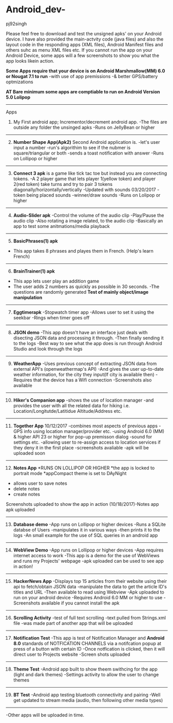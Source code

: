 # Android_dev-
pj92singh 

Please feel free to download and test the unsigned apks' on your Android device.
I have also provided the main-actvity code (java files) and also the layout code
in the responding apps (XML files), Android Manifest files and others
suhc as menu XML files etc.
If you cannot run the app on your Android Device, some apps will a few screenshots
to show you what the app looks likein action.

**Some Apps require that your device is on Android Marshmallow(MM) 6.0 or Nougat 7.1 to run** 
-with use of app premissions 
-& better GPS/battery optmizations 

**AT Bare minimum some apps are comptiable to run on Android Version 5.0 Lolipop**

--------------------------------------------
Apps 

1) My First android app; Incrementor/decrement android app.
 -The files are outside any folder the unsinged apks
 -Runs on JellyBean or higher

--------------------------------------------

2) **Number Shape App(Apk2)** Second Android application is. 
    -let's user input a number
    -run's algorithim to see if the nubmer is square/triangular or both
    -sends a toast notification with answer
    -Runs on Lollipop or higher
    
--------------------------------------------

3) **Connect 3 apk**
     is a game like tick tac toe but instead you are connecting tokens.
    -A 2 player game that lets player 1(yellow token) and player 2(red token) 
    take turns and try to pair 3 tokens diagonally/horizontally/vertically 
    -Updated with sounds 03/20/2017 
    -token being placed sounds 
    -winner/draw sounds 
    -Runs on Lolipop or higher

--------------------------------------------

4) **Audio-Slider apk** 
 -Control the volume of the audio clip
  -Play/Pause the audio clip
  -Also rotating a image related, to the
  audio clip
  -Basically an app to test some anitmations/media playback 

--------------------------------------------
    
5) **BasicPhrases(1) apk**
- This app takes 8 phrases and playes them
 in French. (Help's learn French)
 
 --------------------------------------------

6) **BrainTrainer(1) apk**
- This app lets user play an addition game
- The user adds 2 numbers as quickly as possible
in 30 seconds. 
-The questions are randomly generated 
 **Test of mainly object/image manipulation** 
 --------------------------------------------
 
7) **Eggtimerapk**
-Stopwatch timer app
-Allows user to set it using the seekbar
-Rings when timer goes off

 --------------------------------------------
 
 8) **JSON demo**
-This app doesn't have an interface just deals with 
disecting JSON data and processing it through.
-Then finally sending it to the logs
-Best way to see what the app does is run through 
Android Studio and look through the logs

 --------------------------------------------
 
 9) **WeatherApp**
-Uses previous concept of extracting JSON data from external API's (openweathermap's API)
-And gives the user up-to-date weather information,
 for the city they input(If city is available then)
-Requires that the device has a Wifi connection 
-Screenshots also available 


 --------------------------------------------
 
 10)  **Hiker's Companion app**
  -shows the use of location manager
  -and provides the user with all the
  related data for hiking 
  i.e. Location/Longitutde/Latitidue
  Altitude/Address etc. 
  
--------------------------------------------

11) **Together App** 10/12/2017
-combines most aspects of previous apps
-GPS info using location manager/provider etc.
-using Android 6.0 (MM) & higher API 23 or higher
 for pop-up premisson dialog
-sound for settings etc.
-allowing user to re-assign access to location 
 services if they deny it in the first place
-screenshots avaliable 
-apk will be uploaded soon

--------------------------------------------

12) **Notes App** 
*RUNS ON LOLLIPOP OR HIGHER 
*the app is locked to portrait mode
*appCompact theme is set to DAyNight
* allows user to save notes
* delete notes
* create notes

Screenshots uploaded to show the app in action
(10/18/2017)-Notes app apk uploaded

--------------------------------------------

13) **Database demo**
-App runs on Lollipop or higher devices
-Runs a SQLite databse of Users 
-manipulates it in various ways
-then prints it to the logs
-An small example for the use of
SQL queries in an android app

--------------------------------------------

14) **WebView Demo**
-App runs on Lollipop or higher devices 
-App requires internet access to work
-This app is a demo for the use of WebViews
and runs my Projects' webpage
-apk uploaded can be used to see
app in action!

--------------------------------------------

15) **HackerNews App** 
-Displays top 15 articles from their website
using their api to fetch/obtain JSON data
-manipulate the data to get the article ID's
titles and URL
-Then available to read using Webview 
-Apk uploaded to run on your android device
-Requires Android 6.0 MM or higher to use
-Screenshots available if you cannot install 
the apk 
 
--------------------------------------------

16) **Scrolling Activity** 
-test of full text scrolling 
-text pulled from Strings.xml file
-was made part of another app that will be uploaded 

--------------------------------------------

17) **Notification Test**
-This app is test of Notification Manager
 and **Android 8.0** standards of NOTFICATION CHANNELS
 via a notifcation popup at press of a button with 
 certain ID 
-Once notfication is clicked, then it will
 direct user to Projects website
-Screen shots uploaded 

--------------------------------------------

18) **Theme Test**
-Android app built to show theem swithcing for the app
(light and dark themes) 
-Settings activity to allow the user to change themes

--------------------------------------------


19) **BT Test**
-Android app testing bluetooth connectivity and pairing
-Well get updated to stream media (audio, then following other media types)

--------------------------------------------

-Other apps will be uploaded in time.
